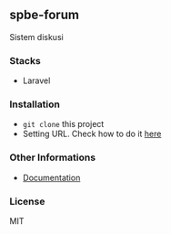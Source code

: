 ## spbe-forum

Sistem diskusi

### Stacks

- Laravel

### Installation

- ```git clone``` this project
- Setting URL. Check how to do it [here](https://docs.flarum.org/install#url-rewriting)

### Other Informations

* [Documentation](https://docs.flarum.org/)

### License

MIT 

